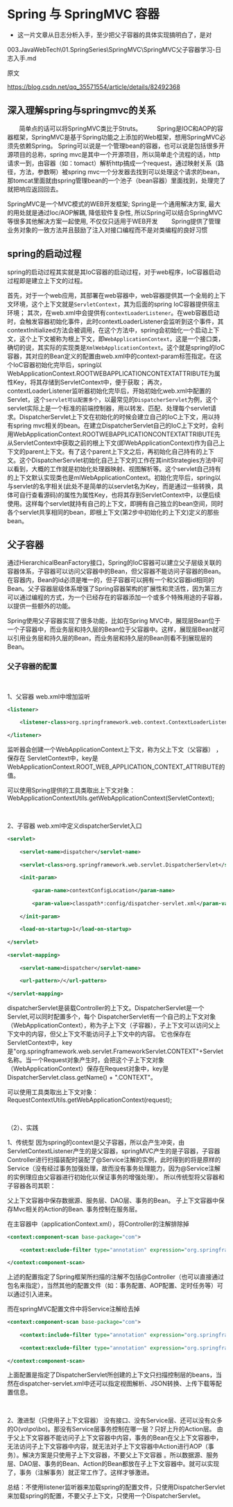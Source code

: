 # Spring 与 SpringMVC 容器

- 这一片文章从日志分析入手，至少把父子容器的具体实现搞明白了，是对

003.JavaWebTech\01.SpringSeries\SpringMVC\SpringMVC父子容器学习-日志入手.md

原文

https://blog.csdn.net/qq_35571554/article/details/82492368



## 深入理解spring与springmvc的关系
       简单点的话可以将SpringMVC类比于Struts。 
       Spring是IOC和AOP的容器框架，SpringMVC是基于Spring功能之上添加的Web框架，想用SpringMVC必须先依赖Spring。 Spring可以说是一个管理bean的容器，也可以说是包括很多开源项目的总称，spring mvc是其中一个开源项目，所以简单走个流程的话，http请求一到，由容器（如：tomact）解析http搞成一个request，通过映射关系（路径，方法，参数啊）被spring mvc一个分发器去找到可以处理这个请求的bean，那tomcat里面就由spring管理bean的一个池子（bean容器）里面找到，处理完了就把响应返回回去。

SpringMVC是一个MVC模式的WEB开发框架;
Spring是一个通用解决方案, 最大的用处就是通过Ioc/AOP解耦, 降低软件复杂性, 所以Spring可以结合SpringMVC等很多其他解决方案一起使用, 不仅仅只适用于WEB开发
       Spring提供了管理业务对象的一致方法并且鼓励了注入对接口编程而不是对类编程的良好习惯

## spring的启动过程
spring的启动过程其实就是其IoC容器的启动过程，对于web程序，IoC容器启动过程即是建立上下文的过程。

首先，对于一个web应用，其部署在web容器中，web容器提供其一个全局的上下文环境，这个上下文就是`ServletContext`，其为后面的spring IoC容器提供宿主环境；
其次，在web.xml中会提供有`contextLoaderListener`。在web容器启动时，会触发容器初始化事件，此时contextLoaderListener会监听到这个事件，其contextInitialized方法会被调用，在这个方法中，spring会初始化一个启动上下文，这个上下文被称为根上下文，即`WebApplicationContext`，这是一个接口类，确切的说，其实际的实现类是`XmlWebApplicationContext`。这个就是spring的IoC容器，其对应的Bean定义的配置由web.xml中的context-param标签指定。在这个IoC容器初始化完毕后，spring以WebApplicationContext.ROOTWEBAPPLICATIONCONTEXTATTRIBUTE为属性Key，将其存储到ServletContext中，便于获取；
再次，contextLoaderListener监听器初始化完毕后，开始初始化web.xml中配置的Servlet，这个`servlet可以配置多个`，以最常见的`DispatcherServlet`为例，这个servlet实际上是一个标准的前端控制器，用以转发、匹配、处理每个servlet请求。DispatcherServlet上下文在初始化的时候会建立自己的IoC上下文，用以持有spring mvc相关的bean。在建立DispatcherServlet自己的IoC上下文时，会利用WebApplicationContext.ROOTWEBAPPLICATIONCONTEXTATTRIBUTE先从ServletContext中获取之前的根上下文(即WebApplicationContext)作为自己上下文的parent上下文。有了这个parent上下文之后，再初始化自己持有的上下文。这个DispatcherServlet初始化自己上下文的工作在其initStrategies方法中可以看到，大概的工作就是初始化处理器映射、视图解析等。这个servlet自己持有的上下文默认实现类也是mlWebApplicationContext。初始化完毕后，spring以与servlet的名字相关(此处不是简单的以servlet名为Key，而是通过一些转换，具体可自行查看源码)的属性为属性Key，也将其存到ServletContext中，以便后续使用。这样每个servlet就持有自己的上下文，即拥有自己独立的bean空间，同时各个servlet共享相同的bean，即根上下文(第2步中初始化的上下文)定义的那些bean。
## 父子容器
通过HierarchicalBeanFactory接口，Spring的IoC容器可以建立父子层级关联的容器体系，子容器可以访问父容器中的Bean，但父容器不能访问子容器的Bean。在容器内，Bean的id必须是唯一的，但子容器可以拥有一个和父容器id相同的Bean。父子容器层级体系增强了Spring容器架构的扩展性和灵活性，因为第三方可以通过编程的方式，为一个已经存在的容器添加一个或多个特殊用途的子容器，以提供一些额外的功能。

Spring使用父子容器实现了很多功能，比如在Spring MVC中，展现层Bean位于一个子容器中，而业务层和持久层的Bean位于父容器中。这样，展现层Bean就可以引用业务层和持久层的Bean，而业务层和持久层的Bean则看不到展现层的Bean。
 

### 父子容器的配置
 

1、父容器
web.xml中增加监听
```xml
<listener>
 
    <listener-class>org.springframework.web.context.ContextLoaderListener</listener-class>
 
</listener>
```
监听器会创建一个WebApplicationContext上下文，称为父上下文（父容器） ，保存在 ServletContext中，key是WebApplicationContext.ROOT_WEB_APPLICATION_CONTEXT_ATTRIBUTE的值。

可以使用Spring提供的工具类取出上下文对象：WebApplicationContextUtils.getWebApplicationContext(ServletContext);
 

 

2、子容器
web.xml中定义dispatcherServlet入口​​​​​​​
```xml
<servlet>
 
    <servlet-name>dispatcher</servlet-name>
 
    <servlet-class>org.springframework.web.servlet.DispatcherServlet</servlet-class>
 
    <init-param>
 
        <param-name>contextConfigLocation</param-name>
 
        <param-value>classpath*:config/dispatcher-servlet.xml</param-value>
 
    </init-param>
 
    <load-on-startup>1</load-on-startup>
 
</servlet>
 
<servlet-mapping>
 
    <servlet-name>dispatcher</servlet-name>
 
    <url-pattern>/</url-pattern>
 
</servlet-mapping>
```
dispatcherServlet是装载Controller的上下文。DispatcherServlet是一个Servlet,可以同时配置多个，每个 DispatcherServlet有一个自己的上下文对象（WebApplicationContext），称为子上下文（子容器），子上下文可以访问父上下文中的内容，但父上下文不能访问子上下文中的内容。 它也保存在 ServletContext中，key是"org.springframework.web.servlet.FrameworkServlet.CONTEXT"+Servlet名称。当一个Request对象产生时，会把这个子上下文对象（WebApplicationContext）保存在Request对象中，key是DispatcherServlet.class.getName() + ".CONTEXT"。

可以使用工具类取出上下文对象：RequestContextUtils.getWebApplicationContext(request);
 

 

（2）、实践
 

1、传统型
因为spring的context是父子容器，所以会产生冲突，由ServletContextListener产生的是父容器，springMVC产生的是子容器，子容器Controller进行扫描装配时装配了@Service注解的实例，此时得到的将是原样的Service（没有经过事务加强处理，故而没有事务处理能力，因为@Service注解的实例理应由父容器进行初始化以保证事务的增强处理）。 所以传统型将父容器和子容器各司其职：

父上下文容器中保存数据源、服务层、DAO层、事务的Bean。
子上下文容器中保存Mvc相关的Action的Bean.
事务控制在服务层。


在主容器中（applicationContext.xml），将Controller的注解排除掉 ​​​​​​​
```xml
<context:component-scan base-package="com">
 
    <context:exclude-filter type="annotation" expression="org.springframework.stereotype.Controller" />
 
</context:component-scan>
```

上述的配置指定了Spring框架所扫描的注解不包括@Controller（也可以直接通过包名来指定），当然其他的配置文件（如：事务配置、AOP配置、定时任务等）可以通过<import />引入进来。

而在springMVC配置文件中将Service注解给去掉 ​​​​​​​
```xml
<context:component-scan base-package="com">
 
    <context:include-filter type="annotation" expression="org.springframework.stereotype.Controller" />
 
    <context:exclude-filter type="annotation" expression="org.springframework.stereotype.Service" />
 
</context:component-scan>
```

上面配置是指定了DispatcherServlet所创建的上下文只扫描控制层的beans，当然在dispatcher-servlet.xml中还可以指定视图解析、JSON转换、上传下载等配置信息。

 

2、激进型（只使用子上下文容器）
没有接口、没有Service层、还可以没有众多的O(vo\po\bo)。那没有Service层事务控制在哪一层？只好上升的Action层。
由于父上下文容器不能访问子上下文容器中内容，事务的Bean在父上下文容器中，无法访问子上下文容器中内容，就无法对子上下文容器中Action进行AOP（事务）。解决方案是只使用子上下文容器，不要父上下文容器 。所以数据源、服务层、DAO层、事务的Bean、Action的Bean都放在子上下文容器中。就可以实现了，事务（注解事务）就正常工作了。这样才够激进。


总结：不使用listener监听器来加载spring的配置文件，只使用DispatcherServlet来加载spring的配置，不要父子上下文，只使用一个DispatcherServlet。
